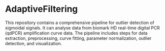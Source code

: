 # AdaptiveFiltering
This repository contains a comprehensive pipeline for outlier detection of sigmoidal signals. It can analyse data from biomark HD real-time digital PCR (qdPCR) amplification curve data. The pipeline includes steps for data extraction, preprocessing, curve fitting, parameter normalization, outlier detection, and visualization.
